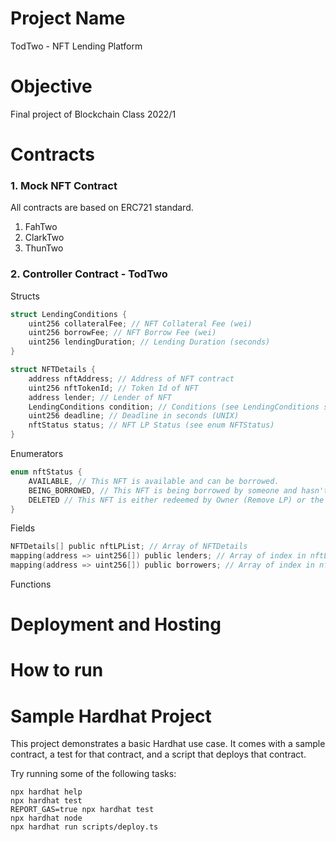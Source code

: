 # Project Name

TodTwo - NFT Lending Platform

# Objective

Final project of Blockchain Class 2022/1

# Contracts

### 1. Mock NFT Contract

All contracts are based on ERC721 standard.

1. FahTwo
2. ClarkTwo
3. ThunTwo

### 2. Controller Contract - TodTwo

Structs

```c
struct LendingConditions {
    uint256 collateralFee; // NFT Collateral Fee (wei)
    uint256 borrowFee; // NFT Borrow Fee (wei)
    uint256 lendingDuration; // Lending Duration (seconds)
}
```

```c
struct NFTDetails {
    address nftAddress; // Address of NFT contract
    uint256 nftTokenId; // Token Id of NFT
    address lender; // Lender of NFT
    LendingConditions condition; // Conditions (see LendingConditions struct)
    uint256 deadline; // Deadline in seconds (UNIX)
    nftStatus status; // NFT LP Status (see enum NFTStatus)
}
```

Enumerators

```c
enum nftStatus {
    AVAILABLE, // This NFT is available and can be borrowed.
    BEING_BORROWED, // This NFT is being borrowed by someone and hasn't been returned.
    DELETED // This NFT is either redeemed by Owner (Remove LP) or the owner had redeemed collateral if exceeds the deadline.
}
```

Fields

```c
NFTDetails[] public nftLPList; // Array of NFTDetails
mapping(address => uint256[]) public lenders; // Array of index in nftLPList that maps between address of lenders and NFT LP details
mapping(address => uint256[]) public borrowers; // Array of index in nftLPList that maps between address of borrowers and NFT LP details
```

Functions

# Deployment and Hosting

# How to run

# Sample Hardhat Project

This project demonstrates a basic Hardhat use case. It comes with a sample contract, a test for that contract, and a script that deploys that contract.

Try running some of the following tasks:

```shell
npx hardhat help
npx hardhat test
REPORT_GAS=true npx hardhat test
npx hardhat node
npx hardhat run scripts/deploy.ts
```
